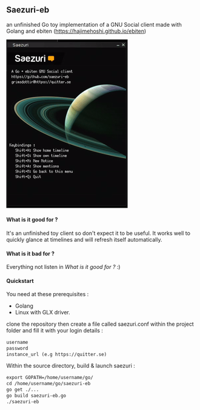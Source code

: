 ## Saezuri-eb

an unfinished Go toy implementation of a GNU Social client made with Golang and ebiten (https://hajimehoshi.github.io/ebiten) 

![Gif](images/output.gif)

#### What is it good for ?

It's an unfinished toy client so don't expect it to be useful. It works well to quickly glance at timelines and will refresh itself automatically.

#### What is it bad for ?

Everything not listen in *What is it good for ?* :)

#### Quickstart

You need at these prerequisites :

+ Golang
+ Linux with GLX driver.

clone the repository then create a file called saezuri.conf within the project folder and fill it with your login details :

	username
	password
	instance_url (e.g https://quitter.se)

Within the source directory, build & launch saezuri :

    export GOPATH=/home/username/go/
    cd /home/username/go/saezuri-eb
    go get ./...
    go build saezuri-eb.go
    ./saezuri-eb